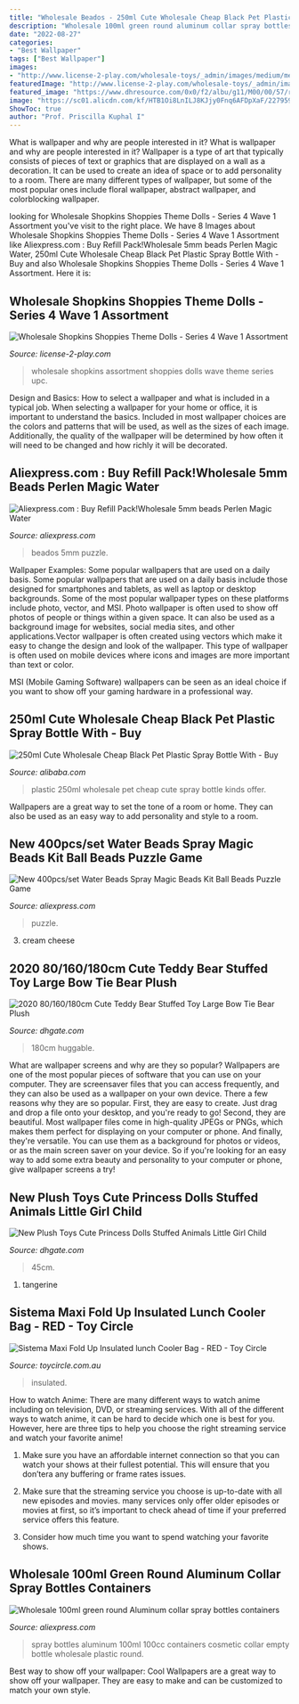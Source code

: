 ```yaml
---
title: "Wholesale Beados - 250ml Cute Wholesale Cheap Black Pet Plastic Spray Bottle With"
description: "Wholesale 100ml green round aluminum collar spray bottles containers"
date: "2022-08-27"
categories:
- "Best Wallpaper"
tags: ["Best Wallpaper"]
images:
- "http://www.license-2-play.com/wholesale-toys/_admin/images/medium/med_56711_56714_SPKDS4_W1_Jessicake_F_FEP1.jpg"
featuredImage: "http://www.license-2-play.com/wholesale-toys/_admin/images/medium/med_56711_56714_SPKDS4_W1_Jessicake_F_FEP1.jpg"
featured_image: "https://www.dhresource.com/0x0/f2/albu/g11/M00/00/57/rBNaFl8QcNmAXmVLAAVh7PDflSI192.jpg"
image: "https://sc01.alicdn.com/kf/HTB1Oi8LnILJ8KJjy0Fnq6AFDpXaF/227959505/HTB1Oi8LnILJ8KJjy0Fnq6AFDpXaF.jpg"
ShowToc: true
author: "Prof. Priscilla Kuphal I"
---
```



What is wallpaper and why are people interested in it?
What is wallpaper and why are people interested in it?
Wallpaper is a type of art that typically consists of pieces of text or graphics that are displayed on a wall as a decoration. It can be used to create an idea of space or to add personality to a room. There are many different types of wallpaper, but some of the most popular ones include floral wallpaper, abstract wallpaper, and colorblocking wallpaper.

	

		
looking for Wholesale Shopkins Shoppies Theme Dolls - Series 4 Wave 1 Assortment you've visit to the right place. We have 8 Images about Wholesale Shopkins Shoppies Theme Dolls - Series 4 Wave 1 Assortment like Aliexpress.com : Buy Refill Pack!Wholesale 5mm beads Perlen Magic Water, 250ml Cute Wholesale Cheap Black Pet Plastic Spray Bottle With - Buy and also Wholesale Shopkins Shoppies Theme Dolls - Series 4 Wave 1 Assortment. Here it is:
		
    
## Wholesale Shopkins Shoppies Theme Dolls - Series 4 Wave 1 Assortment

<img loading=lazy src="http://www.license-2-play.com/wholesale-toys/_admin/images/medium/med_56711_56714_SPKDS4_W1_Jessicake_F_FEP1.jpg" onerror="this.onerror=null;this.src='https://tse1.mm.bing.net/th?id=OIP.Q9PzgWPNGZ9R0LzFe4JXawHaLH&amp;pid=15.1';" alt="Wholesale Shopkins Shoppies Theme Dolls - Series 4 Wave 1 Assortment">

_Source: license-2-play.com_

>wholesale shopkins assortment shoppies dolls wave theme series upc. 

	

Design and Basics: How to select a wallpaper and what is included in a typical job.
When selecting a wallpaper for your home or office, it is important to understand the basics. Included in most wallpaper choices are the colors and patterns that will be used, as well as the sizes of each image. Additionally, the quality of the wallpaper will be determined by how often it will need to be changed and how richly it will be decorated.

    
## Aliexpress.com : Buy Refill Pack!Wholesale 5mm Beads Perlen Magic Water

<img loading=lazy src="https://ae01.alicdn.com/kf/HTB18RW0famWBuNjy1Xaq6xCbXXal/Refill-Pack-Wholesale-5mm-beads-Perlen-Magic-Water-Beads-Beados-Puzzles-Toys-Educational-Kids-Toys-Bead.jpg_640x640.jpg" onerror="this.onerror=null;this.src='https://tse1.mm.bing.net/th?id=OIP.4pR2NgERPkvGQngMB6cYLAHaHa&amp;pid=15.1';" alt="Aliexpress.com : Buy Refill Pack!Wholesale 5mm beads Perlen Magic Water">

_Source: aliexpress.com_

>beados 5mm puzzle. 

	

Wallpaper Examples: Some popular wallpapers that are used on a daily basis.
Some popular wallpapers that are used on a daily basis include those designed for smartphones and tablets, as well as laptop or desktop backgrounds. Some of the most popular wallpaper types on these platforms include photo, vector, and MSI. 
Photo wallpaper is often used to show off photos of people or things within a given space. It can also be used as a background image for websites, social media sites, and other applications.Vector wallpaper is often created using vectors which make it easy to change the design and look of the wallpaper. This type of wallpaper is often used on mobile devices where icons and images are more important than text or color. 

MSI (Mobile Gaming Software) wallpapers can be seen as an ideal choice if you want to show off your gaming hardware in a professional way.

    
## 250ml Cute Wholesale Cheap Black Pet Plastic Spray Bottle With - Buy

<img loading=lazy src="https://sc01.alicdn.com/kf/HTB1Oi8LnILJ8KJjy0Fnq6AFDpXaF/227959505/HTB1Oi8LnILJ8KJjy0Fnq6AFDpXaF.jpg" onerror="this.onerror=null;this.src='https://tse4.mm.bing.net/th?id=OIP.e1h0HbJS-x7kNxvVq2MIUAHaHa&amp;pid=15.1';" alt="250ml Cute Wholesale Cheap Black Pet Plastic Spray Bottle With - Buy">

_Source: alibaba.com_

>plastic 250ml wholesale pet cheap cute spray bottle kinds offer. 

	

Wallpapers are a great way to set the tone of a room or home. They can also be used as an easy way to add personality and style to a room.

    
## New 400pcs/set Water Beads Spray Magic Beads Kit Ball Beads Puzzle Game

<img loading=lazy src="https://ae01.alicdn.com/kf/H06a62bad565f4facacd4c4865385fa8cA/New-400pcs-set-Water-Beads-Spray-Magic-Beads-Kit-Ball-Beads-Puzzle-Game-Fun-DIY-3D.jpg" onerror="this.onerror=null;this.src='https://tse3.mm.bing.net/th?id=OIP.TFxBGY2LpmNkVp1ie3WcegHaHa&amp;pid=15.1';" alt="New 400pcs/set Water Beads Spray Magic Beads Kit Ball Beads Puzzle Game">

_Source: aliexpress.com_

>puzzle. 

	

3. cream cheese 

    
## 2020 80/160/180cm Cute Teddy Bear Stuffed Toy Large Bow Tie Bear Plush

<img loading=lazy src="https://www.dhresource.com/0x0/f2/albu/g11/M00/00/57/rBNaFl8QcNmAXmVLAAVh7PDflSI192.jpg" onerror="this.onerror=null;this.src='https://tse4.mm.bing.net/th?id=OIP.goLikQQYHo45iYpIcJFmxgHaHa&amp;pid=15.1';" alt="2020 80/160/180cm Cute Teddy Bear Stuffed Toy Large Bow Tie Bear Plush">

_Source: dhgate.com_

>180cm huggable. 

	

What are wallpaper screens and why are they so popular?
Wallpapers are one of the most popular pieces of software that you can use on your computer. They are screensaver files that you can access frequently, and they can also be used as a wallpaper on your own device. There a few reasons why they are so popular. First, they are easy to create. Just drag and drop a file onto your desktop, and you're ready to go! Second, they are beautiful. Most wallpaper files come in high-quality JPEGs or PNGs, which makes them perfect for displaying on your computer or phone. And finally, they're versatile. You can use them as a background for photos or videos, or as the main screen saver on your device. So if you're looking for an easy way to add some extra beauty and personality to your computer or phone, give wallpaper screens a try!

    
## New Plush Toys Cute Princess Dolls Stuffed Animals Little Girl Child

<img loading=lazy src="https://image.dhgate.com/0x0/f2/albu/g6/M01/E4/C3/rBVaSFvhscmANkftAARmOzeCe7E238.jpg" onerror="this.onerror=null;this.src='https://tse3.mm.bing.net/th?id=OIP.ppiXpQ9HlizY9w3Gp-fR5QHaHa&amp;pid=15.1';" alt="New Plush Toys Cute Princess Dolls Stuffed Animals Little Girl Child">

_Source: dhgate.com_

>45cm. 

	

1. tangerine 

    
## Sistema Maxi Fold Up Insulated Lunch Cooler Bag - RED - Toy Circle

<img loading=lazy src="https://toycircle.com.au/10043-large_default/sistema-maxi-fold-up-insulated-lunch-cooler-bag-red.jpg" onerror="this.onerror=null;this.src='https://tse1.mm.bing.net/th?id=OIP.7DHfnKgZ_vWWUS1E6sfWLgHaHa&amp;pid=15.1';" alt="Sistema Maxi Fold Up Insulated lunch Cooler Bag - RED - Toy Circle">

_Source: toycircle.com.au_

>insulated. 

	

How to watch Anime: There are many different ways to watch anime including on television, DVD, or streaming services.
With all of the different ways to watch anime, it can be hard to decide which one is best for you. However, here are three tips to help you choose the right streaming service and watch your favorite anime!
1. Make sure you have an affordable internet connection so that you can watch your shows at their fullest potential. This will ensure that you don’tera any buffering or frame rates issues.

2. Make sure that the streaming service you choose is up-to-date with all new episodes and movies. many services only offer older episodes or movies at first, so it’s important to check ahead of time if your preferred service offers this feature.

3. Consider how much time you want to spend watching your favorite shows.

    
## Wholesale 100ml Green Round Aluminum Collar Spray Bottles Containers

<img loading=lazy src="http://g03.a.alicdn.com/kf/HTB1tpYeLpXXXXajXVXXq6xXFXXX4/Wholesale-100ml-green-round-Aluminum-collar-spray-bottles-containers-100cc-empty-plastic-spray-bottle-for-cosmetic.jpg" onerror="this.onerror=null;this.src='https://tse3.mm.bing.net/th?id=OIP.XN9hVuv8mRudLo8WK-3QXQHaHa&amp;pid=15.1';" alt="Wholesale 100ml green round Aluminum collar spray bottles containers">

_Source: aliexpress.com_

>spray bottles aluminum 100ml 100cc containers cosmetic collar empty bottle wholesale plastic round. 

	

Best way to show off your wallpaper:
Cool Wallpapers are a great way to show off your wallpaper. They are easy to make and can be customized to match your own style.

